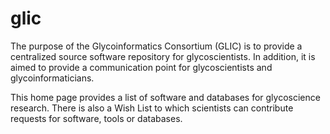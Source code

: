 # glic
The purpose of the Glycoinformatics Consortium (GLIC) is to provide a centralized source software repository for 
glycoscientists. In addition, it is aimed to provide a communication point for glycoscientists and 
glycoinformaticians.  

This home page provides a list of software and databases for glycoscience research.  There is also a Wish List to which 
scientists can contribute requests for software, tools or databases.
